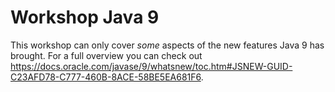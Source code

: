 # Workshop Java 9

This workshop can only cover *some* aspects of the new features Java 9 has brought. For a full overview you can check out https://docs.oracle.com/javase/9/whatsnew/toc.htm#JSNEW-GUID-C23AFD78-C777-460B-8ACE-58BE5EA681F6.

